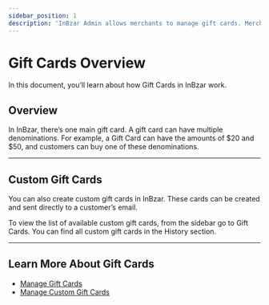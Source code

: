 ```yaml
---
sidebar_position: 1
description: 'InBzar Admin allows merchants to manage gift cards. Merchants can manage main and custom gift cards.'
---
```


# Gift Cards Overview

In this document, you’ll learn about how Gift Cards in InBzar work.

## Overview

In InBzar, there’s one main gift card. A gift card can have multiple denominations. For example, a Gift Card can have the amounts of $20 and $50, and customers can buy one of these denominations.

---

## Custom Gift Cards

You can also create custom gift cards in InBzar. These cards can be created and sent directly to a customer’s email.

To view the list of available custom gift cards, from the sidebar go to Gift Cards. You can find all custom gift cards in the History section.

---

## Learn More About Gift Cards

- [Manage Gift Cards](./manage.mdx)
- [Manage Custom Gift Cards](./custom.mdx)
